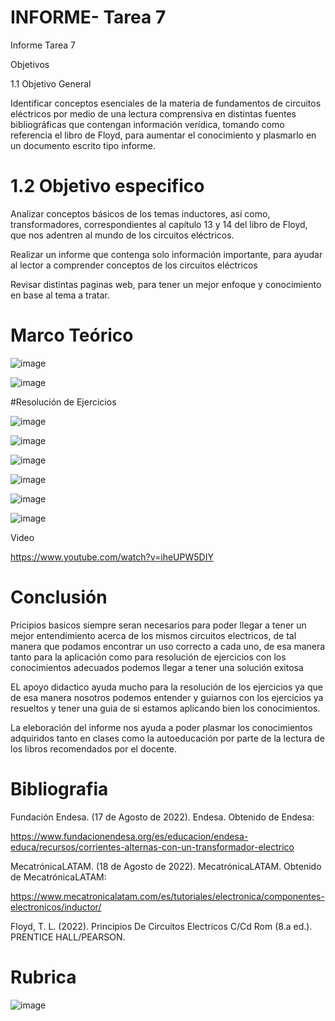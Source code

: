 # INFORME- Tarea 7
Informe Tarea 7

Objetivos

1.1 Objetivo General 

Identificar conceptos esenciales de la materia de fundamentos de circuitos eléctricos por medio de una lectura comprensiva en distintas fuentes bibliográficas que contengan información verídica, tomando como referencia el libro de Floyd, para aumentar el conocimiento y plasmarlo en un documento escrito tipo informe.

# 1.2 Objetivo especifico

Analizar conceptos básicos de los temas inductores, así como, transformadores, correspondientes al capítulo 13 y 14 del libro de Floyd, que nos adentren al mundo de los circuitos eléctricos.

Realizar un informe que contenga solo información importante, para ayudar al lector a comprender conceptos de los circuitos eléctricos

Revisar distintas paginas web, para tener un mejor enfoque y conocimiento en base al tema a tratar.

# Marco Teórico 

![image](https://user-images.githubusercontent.com/105691698/185445753-51042cb3-9d04-4349-83cc-5347df73ff87.png)


![image](https://user-images.githubusercontent.com/105691698/185448501-c440d687-67c1-42d1-aaae-70118a3e5988.png)

#Resolución de Ejercicios

![image](https://user-images.githubusercontent.com/105691698/185448749-195a8921-4670-4143-b6ba-7f4f3cac3755.png)

![image](https://user-images.githubusercontent.com/105691698/185448910-11a43e32-b403-4fe1-b225-063f0b384a22.png)

![image](https://user-images.githubusercontent.com/105691698/185449060-03c43e09-58ed-4301-a73d-9a1e8081e7c0.png)

![image](https://user-images.githubusercontent.com/105691698/185449142-9539f397-9445-417b-b5ad-803f65a49d61.png)

![image](https://user-images.githubusercontent.com/105691698/185449210-e5b0df0b-42b7-4333-848b-988470554a84.png)

![image](https://user-images.githubusercontent.com/105691698/185449312-c0a4543b-6cb0-4806-8acd-f02166005215.png)

Video

https://www.youtube.com/watch?v=iheUPW5DIY

# Conclusión

Pricipios basicos siempre seran necesarios para poder llegar a tener un mejor entendimiento acerca de los mismos circuitos electricos, de tal manera que podamos encontrar un uso correcto a cada uno, de esa manera tanto para la aplicación como para resolución de ejercicios con los conocimientos adecuados podemos llegar a tener una solución exitosa

EL apoyo didactico ayuda mucho para la resolución de los ejercicios ya que de esa manera nosotros podemos entender y guiarnos con los ejercicios ya resueltos y tener una guia de si estamos aplicando bien los conocimientos.

La eleboración del informe nos ayuda a poder plasmar los conocimientos adquiridos tanto en clases como la autoeducación por parte de la lectura de los libros recomendados por el docente.


# Bibliografia 

Fundación Endesa. (17 de Agosto de 2022). Endesa. Obtenido de Endesa: 

https://www.fundacionendesa.org/es/educacion/endesa-educa/recursos/corrientes-alternas-con-un-transformador-electrico

MecatrónicaLATAM. (18 de Agosto de 2022). MecatrónicaLATAM. Obtenido de MecatrónicaLATAM: 

https://www.mecatronicalatam.com/es/tutoriales/electronica/componentes-electronicos/inductor/

Floyd, T. L. (2022). Principios De Circuitos Electricos C/Cd Rom (8.a ed.). PRENTICE HALL/PEARSON.


# Rubrica 

![image](https://user-images.githubusercontent.com/105691698/185450034-a2d495aa-5f6d-494a-9b40-0336131f3967.png)

